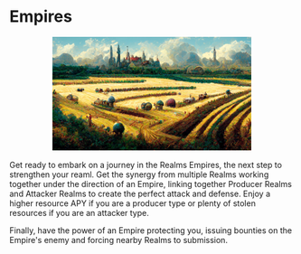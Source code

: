 # Empires

<p align="center">
    <img src="imgs/empires.jpeg" width="70%" height="70%" alt="Prosper Empire">
</p>

Get ready to embark on a journey in the Realms Empires, the next step to strengthen your reaml.
Get the synergy from multiple Realms working together under the direction of an Empire, linking
together Producer Realms and Attacker Realms to create the perfect attack and defense. Enjoy a
higher resource APY if you are a producer type or plenty of stolen resources if you are an
attacker type.

Finally, have the power of an Empire protecting you, issuing bounties on the Empire's enemy and
forcing nearby Realms to submission.
